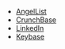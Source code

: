 * [AngelList](http://angel.co/ngs)
* [CrunchBase](http://www.crunchbase.com/person/atsushi-nagase)
* [LinkedIn](http://www.linkedin.com/in/ngsdev)
* [Keybase](https://keybase.io/ngs)
